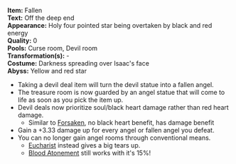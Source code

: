 **Item:** Fallen
<br>
**Text:** Off the deep end
<br>
**Appearance:** Holy four pointed star being overtaken by black and red energy
<br>
**Quality:** 0
<br>
**Pools:** Curse room, Devil room
<br>
**Transformation(s):** -
<br>
**Costume:** Darkness spreading over Isaac's face
<br>
**Abyss:** Yellow and red star

- Taking a devil deal item will turn the devil statue into a fallen angel.
- The treasure room is now guarded by an angel statue that will come to life as soon as you pick the item up.
- Devil deals now prioritize soul/black heart damage rather than red heart damage.
    - Similar to [Forsaken](../Forsaken/idea.md), no black heart benefit, has damage benefit
- Gain a +3.33 damage up for every angel or fallen angel you defeat.
- You can no longer gain angel rooms through conventional means.
  - [Eucharist](https://bindingofisaacrebirth.fandom.com/wiki/Eucharist) instead gives a big tears up.
  - [Blood Atonement](/docs/items/passive/okay/Blood%20Atonement) still works with it's 15%!